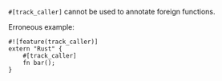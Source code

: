 `#[track_caller]` cannot be used to annotate foreign functions.

Erroneous example:

```compile_fail,E0738
#![feature(track_caller)]
extern "Rust" {
    #[track_caller]
    fn bar();
}
```
